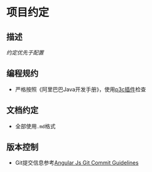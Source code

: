 # 项目约定

## 描述

*约定优先于配置*

## 编程规约

- 严格按照《阿里巴巴Java开发手册》，使用[p3c插件](https://github.com/alibaba/p3c)检查

## 文档约定

- 全部使用`.md`格式

## 版本控制

- Git提交信息参考[Angular Js Git Commit Guidelines](https://github.com/angular/angular.js/blob/master/DEVELOPERS.md#commits)